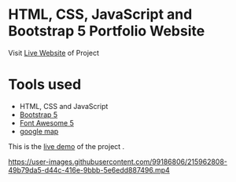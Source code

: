 HTML, CSS, JavaScript and Bootstrap 5 Portfolio Website
=======
Visit [Live Website](https://p8rjo7.csb.app/) of Project

# Tools used #
* HTML, CSS and JavaScript
* [Bootstrap 5](https://getbootstrap.com/docs/5.0/getting-started/introduction/)
* [Font Awesome 5](https://fontawesome.com/)
* [google map](https://www.embed-map.com/)

This is the [live demo](https://app.flonnect.com/view/trim/kateakshay165/Flonnect_2023-02-01_1251e363-5453-473b-9b7d-5ad1c2b48f68/Flonnect_2023-02-01_1251e363-5453-473b-9b7d-5ad1c2b48f68-trim-1) of the project . 



https://user-images.githubusercontent.com/99186806/215962808-49b79da5-d44c-416e-9bbb-5e6edd887496.mp4

